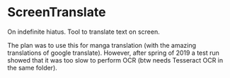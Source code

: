 # ScreenTranslate
On indefinite hiatus. Tool to translate text on screen.

The plan was to use this for manga translation (with the amazing translations of google translate). However, after spring of 2019 a test run showed that it was too slow to perform OCR (btw needs Tesseract OCR in the same folder).
